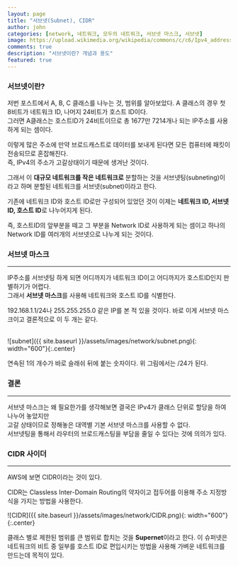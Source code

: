 ```yaml
---
layout: page
title: "서브넷(Subnet), CIDR"
author: john
categories: [network, 네트워크, 모두의 네트워크, 서브넷 마스크, 서브넷]
image: https://upload.wikimedia.org/wikipedia/commons/c/c6/Ipv4_address_swe.svg
comments: true
description: "서브넷이란? 개념과 용도"
featured: true
---
```


### 서브넷이란?

저번 포스트에서 A, B, C 클래스를 나누는 것, 범위를 알아보았다.
A 클래스의 경우 첫 8비트가 네트워크 ID, 나머지 24비트가 호스트 ID이다.<br>
그러면 A클래스는 호스트ID가 24비트이므로 총 1677만 7214개나 되는 IP주소를 사용하게 되는 셈이다.

이렇게 많은 주소에 만약 브로드캐스트로 데이터를 보내게 된다면 모든 컴퓨터에 패킷이 전송되므로 혼잡해진다.<br>
즉, IPv4의 주소가 고갈상태이기 때문에 생겨난 것이다.

그래서 이 **대규모 네트워크를 작은 네트워크로** 분할하는 것을
<span class="color--red">서브넷팅(subneting)</span>이라고 하며 분할된 네트워크를 <span class="color--red">서브넷(subnet)</span>이라고 한다.

기존에 네트워크 ID와 호스트 ID로만 구성되어 있었던 것이 이제는 **네트워크 ID, 서브넷 ID, 호스트 ID**로 나누어지게 된다.

즉, 호스트ID의 앞부분을 떼고 그 부분을 Network ID로 사용하게 되는 셈이고 하나의 Network ID를 여러개의 서브넷으로 나누게 되는 것이다.

### 서브넷 마스크

---

IP주소를 서브넷팅 하게 되면 어디까지가 네트워크 ID이고 어디까지가 호스트ID인지 판별하기가 어렵다.<br>
그래서 **서브넷 마스크**를 사용해 네트워크와 호스트 ID를 식별한다. <br>

192.168.1.1/24나 255.255.255.0 같은 IP를 본 적 있을 것이다. 바로 이게 서브넷 마스크이고 결론적으로 이 두 개는 같다.<br><br>

![subnet]({{ site.baseurl }}/assets/images/network/subnet.png){: width="600"}{:.center}
<br>

연속된 1의 개수가 바로 슬래쉬 뒤에 붙는 숫자이다. 위 그림에서는 /24가 된다.

### 결론

---

서브넷 마스크는 왜 필요한가를 생각해보면 결국은 IPv4가 클래스 단위로 할당을 하여 나누어 놓았지만<br> 고갈 상태이므로 정해놓은 대역별 기본 서브넷 마스크를 사용할 수 없다.<br>
서브넷팅을 통해서 라우터의 브로드캐스팅을 부담을 줄일 수 있다는 것에 의의가 있다.

### CIDR 사이더

---

AWS에 보면 CIDR이라는 것이 있다.

CIDR는 Classless Inter-Domain Routing의 약자이고 접두어를 이용해 주소 지정방식을 가지는 방법을 사용한다.
<br>

![CIDR]({{ site.baseurl }}/assets/images/network/CIDR.png){: width="600"}{:.center}
<br>

클래스 별로 제한된 범위를 큰 범위로 합치는 것을 **Supernet**이라고 한다.
이 슈퍼넷은 네트워크의 비트 중 일부를 호스트 ID로 편입시키는 방법을 사용해 가벼운 네트워크를 만드는데 목적이 있다.
